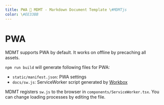 ```yaml
---
title: PWA 💊 MDMT - Markdown Document Template \#MDMTjs
color: \#EE33BB
---
```

# PWA

MDMT supports PWA by default.
It works on offline by precaching all assets.

`npm run build` will generate following files for PWA:

- `static/manifest.json`: PWA settings
- `docs/sw.js`: ServiceWorker script generated by [Workbox](https://developers.google.com/web/tools/workbox/)

MDMT registers `sw.js` to the browser in `components/ServiceWorker.tsx`.
You can change loading processes by editing the file.
